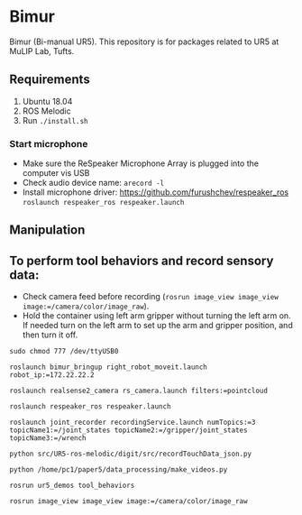 # Bimur

Bimur (Bi-manual UR5). This repository is for packages related to UR5 at MuLIP Lab, Tufts.

## Requirements

1. Ubuntu 18.04
2. ROS Melodic
3. Run `./install.sh`

### Start microphone
- Make sure the ReSpeaker Microphone Array is plugged into the computer vis USB <br>
- Check audio device name: `arecord -l` <br>
- Install microphone driver: https://github.com/furushchev/respeaker_ros <br>
`roslaunch respeaker_ros respeaker.launch`

## Manipulation

## To perform tool behaviors and record sensory data:

- Check camera feed before recording (`rosrun image_view image_view image:=/camera/color/image_raw`).
- Hold the container using left arm gripper without turning the left arm on. If needed turn on the left arm to set up the arm and gripper position, and then turn it off.

```
sudo chmod 777 /dev/ttyUSB0

roslaunch bimur_bringup right_robot_moveit.launch robot_ip:=172.22.22.2

roslaunch realsense2_camera rs_camera.launch filters:=pointcloud

roslaunch respeaker_ros respeaker.launch

roslaunch joint_recorder recordingService.launch numTopics:=3 topicName1:=/joint_states topicName2:=/gripper/joint_states topicName3:=/wrench

python src/UR5-ros-melodic/digit/src/recordTouchData_json.py

python /home/pc1/paper5/data_processing/make_videos.py

rosrun ur5_demos tool_behaviors

rosrun image_view image_view image:=/camera/color/image_raw
```
